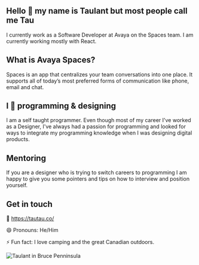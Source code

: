 ## Hello 👋 my name is Taulant but most people call me Tau
I currently work as a Software Developer at Avaya on the Spaces team. I am currently working mostly with React.

## What is Avaya Spaces?
Spaces is an app that centralizes your team conversations into one place. It supports all of today’s most preferred forms of communication like phone, email and chat.

## I 💚 programming & designing
I am a self taught programmer. Even though most of my career I've worked as a Designer, I've always had a passion for programming and looked for ways to integrate my programming knowledge when I was designing digital products. 

## Mentoring
If you are a designer who is trying to switch careers to programming I am happy to give you some pointers and tips on how to interview and position yourself. 

## Get in touch

🔗 https://tautau.co/

😄 Pronouns: He/Him

⚡  Fun fact: I love camping and the great Canadian outdoors.

![Taulant in Bruce Penninsula](https://tautau.co/assets/images/tautau.gif)

<!--
**taulant/taulant** is a ✨ _special_ ✨ repository because its `README.md` (this file) appears on your GitHub profile.


-->
